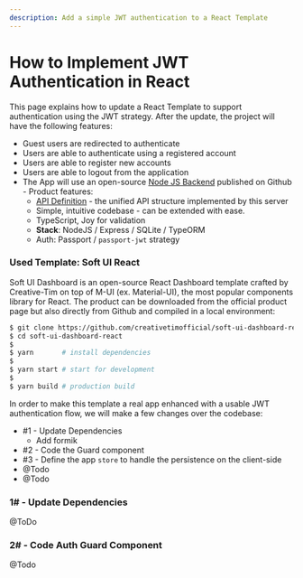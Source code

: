 ```yaml
---
description: Add a simple JWT authentication to a React Template
---
```


# How to Implement JWT Authentication in React

This page explains how to update a React Template to support authentication using the JWT strategy. After the update, the project will have the following features: 

* Guest users are redirected to authenticate
* Users are able to authenticate using a registered account
* Users are able to register new accounts
* Users are able to logout from the application
* The App will use an open-source [Node JS Backend](https://github.com/app-generator/api-server-nodejs) published on Github - Product features:
  * [API Definition](https://docs.appseed.us/boilerplate-code/api-unified-definition) - the unified API structure implemented by this server
  * Simple, intuitive codebase - can be extended with ease.
  * TypeScript, Joy for validation
  * **Stack**: NodeJS / Express / SQLite / TypeORM
  * Auth: Passport / `passport-jwt` strategy



### Used Template: Soft UI React

Soft UI Dashboard is an open-source React Dashboard template crafted by Creative-Tim on top of M-UI \(ex. Material-UI\), the most popular components library for React. The product can be downloaded from the official product page but also directly from Github and compiled in a local environment: 

```bash
$ git clone https://github.com/creativetimofficial/soft-ui-dashboard-react.git
$ cd soft-ui-dashboard-react
$
$ yarn       # install dependencies
$ 
$ yarn start # start for development 
$
$ yarn build # production build 
```

In order to make this template a real app enhanced with a usable JWT authentication flow, we will make a few changes over the codebase:

* \#1 - Update Dependencies
  * Add formik
* \#2 - Code the Guard component
* \#3 - Define  the app `store` to handle the persistence on the client-side 
* @Todo
* @Todo



### 1\# - Update Dependencies

@ToDo

### 2\# - Code Auth Guard Component

@Todo



